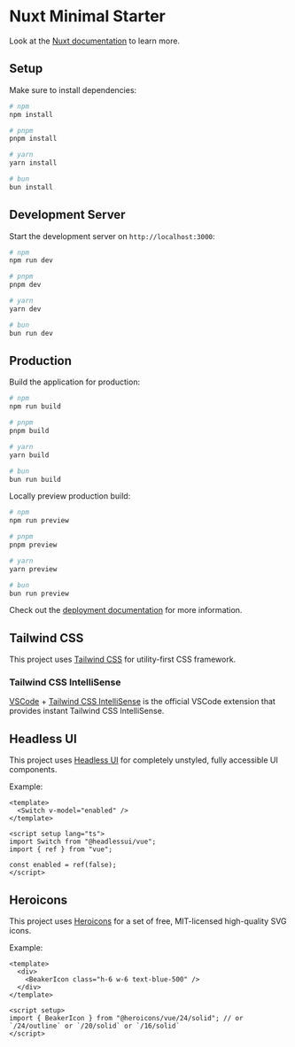 # Nuxt Minimal Starter

Look at the [Nuxt documentation](https://nuxt.com/docs/getting-started/introduction) to learn more.

## Setup

Make sure to install dependencies:

```bash
# npm
npm install

# pnpm
pnpm install

# yarn
yarn install

# bun
bun install
```

## Development Server

Start the development server on `http://localhost:3000`:

```bash
# npm
npm run dev

# pnpm
pnpm dev

# yarn
yarn dev

# bun
bun run dev
```

## Production

Build the application for production:

```bash
# npm
npm run build

# pnpm
pnpm build

# yarn
yarn build

# bun
bun run build
```

Locally preview production build:

```bash
# npm
npm run preview

# pnpm
pnpm preview

# yarn
yarn preview

# bun
bun run preview
```

Check out the [deployment documentation](https://nuxt.com/docs/getting-started/deployment) for more information.

## Tailwind CSS

This project uses [Tailwind CSS](https://tailwindcss.com/) for utility-first CSS framework.

### Tailwind CSS IntelliSense

[VSCode](https://code.visualstudio.com/) + [Tailwind CSS IntelliSense](https://marketplace.visualstudio.com/items?itemName=bradlc.vscode-tailwindcss) is the official VSCode extension that provides instant Tailwind CSS IntelliSense.

## Headless UI

This project uses [Headless UI](https://headlessui.dev/) for completely unstyled, fully accessible UI components.

Example:

```vue
<template>
  <Switch v-model="enabled" />
</template>

<script setup lang="ts">
import Switch from "@headlessui/vue";
import { ref } from "vue";

const enabled = ref(false);
</script>
```

## Heroicons

This project uses [Heroicons](https://heroicons.com/) for a set of free, MIT-licensed high-quality SVG icons.

Example:

```vue
<template>
  <div>
    <BeakerIcon class="h-6 w-6 text-blue-500" />
  </div>
</template>

<script setup>
import { BeakerIcon } from "@heroicons/vue/24/solid"; // or `/24/outline` or `/20/solid` or `/16/solid`
</script>
```

